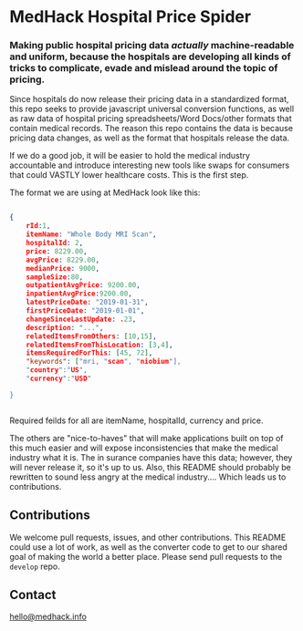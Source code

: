 # MedHack Hospital Price Spider

### Making public hospital pricing data *actually* machine-readable and uniform, because the hospitals are developing all kinds of tricks to complicate, evade and mislead around the topic of pricing.

Since hospitals do now release their pricing data in a standardized format, this repo seeks to provide javascript universal conversion functions, as well as raw data of hospital pricing spreadsheets/Word Docs/other formats that contain medical records. The reason this repo contains the data is because pricing data changes, as well as the format that hospitals release the data.

If we do a good job, it will be easier to hold the medical industry accountable and introduce interesting new tools like swaps for consumers that could VASTLY lower healthcare costs. This is the first step.

The format we are using at MedHack look like this:

```json

{
	rId:1,
	itemName: "Whole Body MRI Scan",
	hospitalId: 2,
	price: 8229.00,
	avgPrice: 8229.00,
	medianPrice: 9000,
	sampleSize:80,
	outpatientAvgPrice: 9200.00,
	inpatientAvgPrice:9200.00,
	latestPriceDate: "2019-01-31",
	firstPriceDate: "2019-01-01",
	changeSinceLastUpdate: .23,
	description: "...",
	relatedItemsFromOthers: [10,15],
	relatedItemsFromThisLocation: [3,4],
	itemsRequiredForThis: [45, 72],
	"keywords": ["mri, "scan", "niobium"],
	"country":"US",
	"currency":"USD"

}



```

Required feilds for all are itemName, hospitalId, currency and price.

The others are "nice-to-haves" that will make applications built on top of this much easier and will expose inconsistencies that make the medical industry what it is. The in surance companies have this data; however, they will never release it, so it's up to us. Also, this README should probably be rewritten to sound less angry at the medical industry.... Which leads us to contributions.


## Contributions 

We welcome pull requests, issues, and other contributions. This README could use a lot of work, as well as the converter code to get to our shared goal of making the world a better place. Please send pull requests to the `develop` repo.

## Contact

hello@medhack.info

